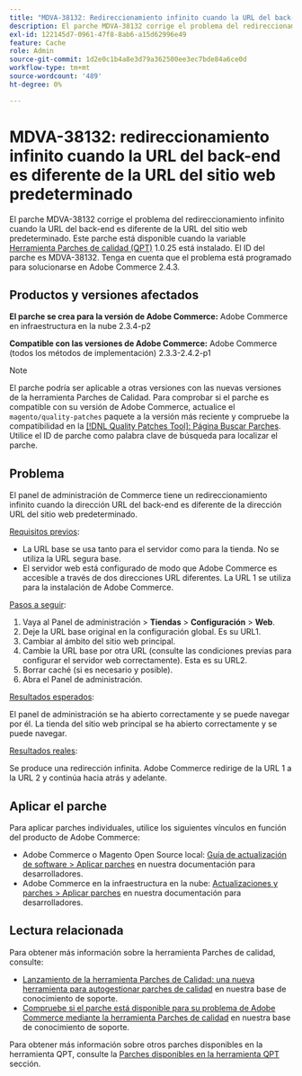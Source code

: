 ```yaml
---
title: "MDVA-38132: Redireccionamiento infinito cuando la URL del back-end es diferente de la URL del sitio web predeterminado"
description: El parche MDVA-38132 corrige el problema del redireccionamiento infinito cuando la URL del back-end es diferente de la URL del sitio web predeterminado. Este parche está disponible cuando está instalada la [Quality Patches Tool (QPT)](https://devdocs.magento.com/guides/v2.4/comp-mgr/patching.html#mqp) 1.0.25. El ID del parche es MDVA-38132. Tenga en cuenta que el problema está programado para solucionarse en Adobe Commerce 2.4.3.
exl-id: 122145d7-0961-47f8-8ab6-a15d62996e49
feature: Cache
role: Admin
source-git-commit: 1d2e0c1b4a8e3d79a362500ee3ec7bde84a6ce0d
workflow-type: tm+mt
source-wordcount: '489'
ht-degree: 0%

---
```


# MDVA-38132: redireccionamiento infinito cuando la URL del back-end es diferente de la URL del sitio web predeterminado

El parche MDVA-38132 corrige el problema del redireccionamiento infinito cuando la URL del back-end es diferente de la URL del sitio web predeterminado. Este parche está disponible cuando la variable [Herramienta Parches de calidad (QPT)](https://devdocs.magento.com/guides/v2.4/comp-mgr/patching.html#mqp) 1.0.25 está instalado. El ID del parche es MDVA-38132. Tenga en cuenta que el problema está programado para solucionarse en Adobe Commerce 2.4.3.

## Productos y versiones afectados

**El parche se crea para la versión de Adobe Commerce:**
Adobe Commerce en infraestructura en la nube 2.3.4-p2

**Compatible con las versiones de Adobe Commerce:**
Adobe Commerce (todos los métodos de implementación) 2.3.3-2.4.2-p1
>[!NOTE]
>
>El parche podría ser aplicable a otras versiones con las nuevas versiones de la herramienta Parches de Calidad. Para comprobar si el parche es compatible con su versión de Adobe Commerce, actualice el `magento/quality-patches` paquete a la versión más reciente y compruebe la compatibilidad en la [[!DNL Quality Patches Tool]: Página Buscar Parches](https://devdocs.magento.com/quality-patches/tool.html#patch-grid). Utilice el ID de parche como palabra clave de búsqueda para localizar el parche.

## Problema

El panel de administración de Commerce tiene un redireccionamiento infinito cuando la dirección URL del back-end es diferente de la dirección URL del sitio web predeterminado.

<u>Requisitos previos</u>:

* La URL base se usa tanto para el servidor como para la tienda. No se utiliza la URL segura base.
* El servidor web está configurado de modo que Adobe Commerce es accesible a través de dos direcciones URL diferentes. La URL 1 se utiliza para la instalación de Adobe Commerce.

<u>Pasos a seguir</u>:

1. Vaya al Panel de administración > **Tiendas** > **Configuración** > **Web**.
1. Deje la URL base original en la configuración global. Es su URL1.
1. Cambiar al ámbito del sitio web principal.
1. Cambie la URL base por otra URL (consulte las condiciones previas para configurar el servidor web correctamente). Esta es su URL2.
1. Borrar caché (si es necesario y posible).
1. Abra el Panel de administración.

<u>Resultados esperados</u>:

El panel de administración se ha abierto correctamente y se puede navegar por él. La tienda del sitio web principal se ha abierto correctamente y se puede navegar.

<u>Resultados reales</u>:

Se produce una redirección infinita. Adobe Commerce redirige de la URL 1 a la URL 2 y continúa hacia atrás y adelante.

## Aplicar el parche

Para aplicar parches individuales, utilice los siguientes vínculos en función del producto de Adobe Commerce:

* Adobe Commerce o Magento Open Source local: [Guía de actualización de software > Aplicar parches](https://devdocs.magento.com/guides/v2.4/comp-mgr/patching/mqp.html) en nuestra documentación para desarrolladores.
* Adobe Commerce en la infraestructura en la nube: [Actualizaciones y parches > Aplicar parches](https://devdocs.magento.com/cloud/project/project-patch.html) en nuestra documentación para desarrolladores.

## Lectura relacionada

Para obtener más información sobre la herramienta Parches de calidad, consulte:

* [Lanzamiento de la herramienta Parches de Calidad: una nueva herramienta para autogestionar parches de calidad](/help/announcements/adobe-commerce-announcements/magento-quality-patches-released-new-tool-to-self-serve-quality-patches.md) en nuestra base de conocimiento de soporte.
* [Compruebe si el parche está disponible para su problema de Adobe Commerce mediante la herramienta Parches de calidad](/help/support-tools/patches-available-in-qpt-tool/check-patch-for-magento-issue-with-magento-quality-patches.md) en nuestra base de conocimiento de soporte.

Para obtener más información sobre otros parches disponibles en la herramienta QPT, consulte la [Parches disponibles en la herramienta QPT](https://support.magento.com/hc/en-us/sections/360010506631-Patches-available-in-QPT-tool-) sección.
